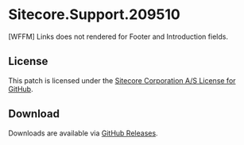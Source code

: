 # Sitecore.Support.209510
[WFFM] Links does not rendered for Footer and Introduction fields.

## License  
This patch is licensed under the [Sitecore Corporation A/S License for GitHub](https://github.com/sitecoresupport/Sitecore.Support.209510/blob/master/LICENSE).  

## Download  
Downloads are available via [GitHub Releases](https://github.com/sitecoresupport/Sitecore.Support.209510/releases).  
